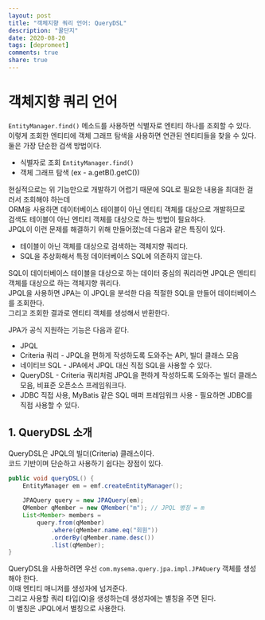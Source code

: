 ```yaml
---
layout: post
title: "객체지향 쿼리 언어: QueryDSL"  
description: "꿀단지"
date: 2020-08-20
tags: [depromeet]
comments: true
share: true
--- 
```


# 객체지향 쿼리 언어   

`EntityManager.find()` 메소드를 사용하면 식별자로 엔티티 하나를 조회할 수 있다.     
이렇게 조회한 엔티티에 객체 그래프 탐색을 사용하면 연관된 엔티티들을 찾을 수 있다.     
둘은 가장 단순한 검색 방법이다.     

- 식별자로 조회 `EntityManager.find()`  
- 객체 그래프 탐색 (ex - a.getB().getC())     

현실적으로는 위 기능만으로 개발하기 어렵기 때문에 SQL로 필요한 내용을 최대한 걸러서 조회해야 하는데       
ORM을 사용하면 데이터베이스 테이블이 아닌 엔티티 객체를 대상으로 개발하므로      
검색도 테이블이 아닌 엔티티 객체를 대상으로 하는 방법이 필요하다.     
JPQL이 이런 문제를 해결하기 위해 만들어졌는데 다음과 같은 특징이 있다.     

- 테이블이 아닌 객체를 대상으로 검색하는 객체지향 쿼리다.     
- SQL을 추상화해서 특정 데이터베이스 SQL에 의존하지 않는다.     

SQL이 데이터베이스 테이블을 대상으로 하는 데이터 중심의 쿼리라면 JPQL은 엔티티 객체를 대상으로 하는 객체지향 쿼리다.       
JPQL을 사용하면 JPA는 이 JPQL을 분석한 다음 적절한 SQL을 만들어 데이터베이스를 조회한다.         
그리고 조회한 결과로 엔티티 객체를 생성해서 반환한다.             

JPA가 공식 지원하는 기능은 다음과 같다.           

- JPQL             
- Criteria 쿼리 - JPQL을 편하게 작성하도록 도와주는 API, 빌더 클래스 모음             
- 네이티브 SQL - JPA에서 JPQL 대신 직접 SQL을 사용할 수 있다.               
- QueryDSL - Criteria 쿼리처럼 JPQL을 편하게 작성하도록 도와주는 빌더 클래스 모음, 비표준 오픈소스 프레임워크다.              
- JDBC 직접 사용, MyBatis 같은 SQL 매퍼 프레임워크 사용 - 필요하면 JDBC를 직접 사용할 수 있다.                    



## 1. QueryDSL 소개             
QueryDSL은 JPQL의 빌더(Criteria) 클래스이다.               
코드 기반이며 단순하고 사용하기 쉽다는 장점이 있다.              


```java        
public void queryDSL() {         
    EntityManager em = emf.createEntityManager();          
    
    JPAQuery query = new JPAQuery(em);
    QMember qMember = new QMember("m"); // JPQL 병칭 = m         
    List<Member> members = 
        query.from(qMember)
            .where(qMember.name.eq("회원"))
            .orderBy(qMember.name.desc())
            .list(qMember);
}          
```           
 
QueryDSL을 사용하려면 우선 `com.mysema.query.jpa.impl.JPAQuery` 객체를 생성해야 한다.          
이때 엔티티 매니저를 생성자에 넘겨준다.            
그리고 사용할 쿼리 타입(Q)을 생성하는데 생성자에는 별칭을 주면 된다.          
이 별칭은 JPQL에서 별칭으로 사용한다.              


